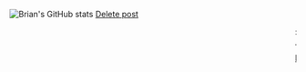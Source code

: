 ![Brian's GitHub stats](https://github-readme-stats.vercel.app/api?username=briangicharu&count_private=true)
<a href="#" class="button danger">Delete post</a>
<marquee>
  <div class="marquee">
    :train:
  </div>
  <hr>
  <div>
    <a href="https://www.linkedin.com/in/brian-gicharu-1ba35b209/" class="button danger" target=_blank>LinkedIn</a>
  </div>
  <br>
</marquee>
